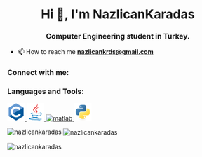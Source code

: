 <h1 align="center">Hi 👋, I'm NazlicanKaradas</h1>
<h3 align="center">Computer Engineering student in Turkey.</h3>

- 📫 How to reach me **nazlicankrds@gmail.com**

<h3 align="left">Connect with me:</h3>
<p align="left">
</p>

<h3 align="left">Languages and Tools:</h3>
<p align="left"> <a href="https://www.cprogramming.com/" target="_blank" rel="noreferrer"> <img src="https://raw.githubusercontent.com/devicons/devicon/master/icons/c/c-original.svg" alt="c" width="40" height="40"/> </a> <a href="https://www.java.com" target="_blank" rel="noreferrer"> <img src="https://raw.githubusercontent.com/devicons/devicon/master/icons/java/java-original.svg" alt="java" width="40" height="40"/> </a> <a href="https://www.mathworks.com/" target="_blank" rel="noreferrer"> <img src="https://upload.wikimedia.org/wikipedia/commons/2/21/Matlab_Logo.png" alt="matlab" width="40" height="40"/> </a> <a href="https://www.python.org" target="_blank" rel="noreferrer"> <img src="https://raw.githubusercontent.com/devicons/devicon/master/icons/python/python-original.svg" alt="python" width="40" height="40"/> </a> </p>

<p><img align="left" src="https://github-readme-stats.vercel.app/api/top-langs?username=nazlicankaradas&show_icons=true&locale=en&layout=compact" alt="nazlicankaradas" /></p>

<p>&nbsp;<img align="center" src="https://github-readme-stats.vercel.app/api?username=nazlicankaradas&show_icons=true&locale=en" alt="nazlicankaradas" /></p>

<p><img align="center" src="https://github-readme-streak-stats.herokuapp.com/?user=nazlicankaradas&" alt="nazlicankaradas" /></p>
